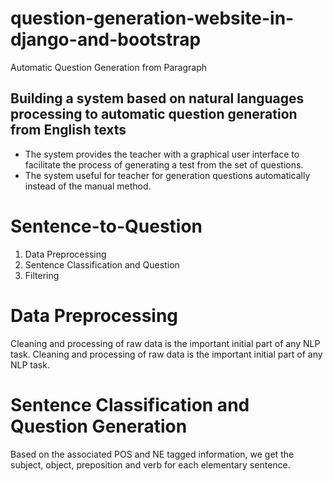 # question-generation-website-in-django-and-bootstrap
Automatic Question Generation from Paragraph
## Building a system based on natural languages processing to automatic question generation from English texts
- The system provides the teacher with a graphical user interface to facilitate the process of generating a test from the set of questions.
- The system useful for teacher for generation questions automatically instead of the manual method.  
# Sentence-to-Question
1.	Data Preprocessing
2.	Sentence Classification and Question
3.	Filtering 
# Data Preprocessing 
Cleaning and processing of raw data is the important initial part of any NLP task. Cleaning and processing of raw data is the important initial part of any NLP task.
#	Sentence Classification and Question Generation 
Based on the associated POS and NE tagged information, we get the subject, object, preposition and verb for each elementary sentence.
